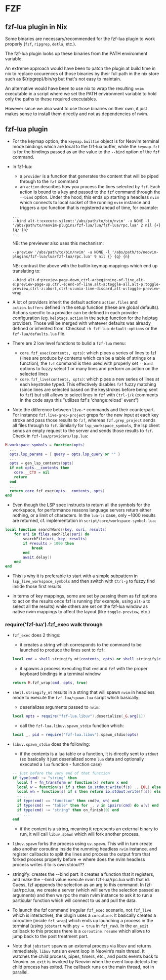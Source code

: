 # FZF

## fzf-lua plugin in Nix

Some binaries are necessary/recommended for the fzf-lua plugin to work properly (`fzf`, `ripgrep`, `detla`, etc.).

The fzf-lua plugin looks up these binaries from the PATH environment variable.

An extreme approach would have been to patch the plugin at build time in nix to replace occurences of those binaries by their full path in the nix store such as ${ripgrep}/bin/rg but that's not easy to maintain.

An alternative would have been to use nix to wrap the resulting `nvim` executable in a script where we set the PATH environment variable to hold only the paths to these required executables.

However since we also want to use those binaries on their own, it just makes sense to install them directly and not as dependencies of nvim.

## fzf-lua plugin

- For the keymap option, the `keymap.builtin` object is for Neovim terminal mode bindings which are local to the fzf-lua buffer, while the `keymap.fzf` is for the bindings passed as an the value to the `--bind` option of the `fzf` command.

- In fzf-lua:
  - a `provider` is a function that generates the content that will be piped through to the `fzf` command 
  - an `action` describes how you process the lines selected by `fzf`. Each action is bound to a key and passed to the `fzf` command through the `--bind` option. Under the hood, this ends up starting a headless `nvim` which connects to local socket of the running `nvim` instance and triggers a rpc function that is registered ahead of time, for example:
  ```
  ...
  --bind alt-t:execute-silent:'/abs/path/to/bin/nvim' -u NONE -l '/abs/path/to/neovim-plugins/fzf-lua/lua/fzf-lua/rpc.lua' 2 nil {+} {q} {n} 
  ...
  ```
  NB: the previewer also uses this mechanism:
  ```
  --preview '/abs/path/to/bin/nvim' -u NONE -l '/abs/path/to/neovim-plugins/fzf-lua/lua/fzf-lua/rpc.lua' 9 nil {} {q} {n}
  ```
  NB: contrast the above with the builtin keymap mappings which end up translating to:
  ```
  --bind alt-d:preview-page-down,ctrl-a:beginning-of-line,alt-e:preview-page-up,ctrl-e:end-of-line,alt-a:toggle-all,alt-p:toggle-preview,ctrl-z:abort,ctrl-u:unix-line-discard,alt-w:toggle-preview-wrap 
  ```

- A lot of providers inherit the default actions `action.files` and `action.buffers` defined in the setup function (these are global defaults). Actions specific to a provider can be defined in each provider configuration (eg. `helptags.action` in the setup function for the helptag provider). Those will be merged with whatever defaults was already defined or inherited from. Checkout `:h fzf-lua-default-options` or the `fzf-lua/defaults.lua` file.

- There are 2 low level functions to bulid a `fzf-lua` menu:
  - `core.fzf_exec(contents, opts)`: which pipes a series of lines to fzf (lines are produce by contents which can be a table of strings or a function), the `fzf` command is then used with properly set `--bind` options to fuzzy select 1 or many lines and perform an action on the selected lines
  - `core.fzf_live(contents, opts)`: which pipes a new series of lines at each keystroke typed. This effectively disables `fzf` fuzzy matching (since lines are selected based on the keystrokes before being sent to `fzf`) but still allows to select lines in `fzf` with `Ctrl-j/k` (comments in the code says this "utilizes fzf's 'change:reload' event")

- Note the difference between `live-*` commands and their counterpart. For instance `fzf.live-grep-project` greps for the new input at each key stroke and pass those results to `fzf`, whereas `fzf.grep_project` sends all files through to `fzf`. Similarly for `lsp_workspace_symbols`, the lsp client sends an empty request to the server and sends those results to `fzf`. Check in `fzf-lua/providers/lsp.lua`:
```lua
M.workspace_symbols = function(opts)
  ...
  opts.lsp_params = { query = opts.lsp_query or "" }
  ...
  opts = gen_lsp_contents(opts)
  if not opts.__contents then
    core.__CTX = nil
    return
  end
  ...
  return core.fzf_exec(opts.__contents, opts)
end
```

- Even though the LSP spec instructs to return all the symbols for the workspace, for performance reasons language servers return either nothing, or a limit of characters. In the `lua-ls` case, only ~1000 results are returned, cf. implementation in `script/core/workspace-symbol.lua`:
```lua
local function searchWords(key, suri, results)
    for uri in files.eachFile(suri) do
        searchFile(uri, key, results)
        if #results > 1000 then
            break
        end
        await.delay()
    end
end
```

- This is why it is preferable to start with a simple subpattern in `lsp_live_workspace_symbols` and then switch with `Ctrl-g` to fuzzy find inside those first results

- In terms of key mappings, some are set by passing them as fzf options to act on the results once fzf is running (for example, using `alt-a` to select all the results) while others are set on the fzf-lua window as native nvim mappings to affect the layout (like `toggle-preview`, etc.)

### require('fzf-lua').fzf_exec walk through

- `fzf_exec` does 2 things:
  - it creates a string which corresponds to the command to be launched to produce the lines sent to `fzf`:
  ```lua
  local cmd = shell.stringify_mt(contents, opts) or shell.stringify(contents, opts, nil)
  ```
  - it spawns a process executing that `cmd` and `fzf` with the proper keyboard bindings in a terminal window
  ```lua
  return M.fzf_wrap(cmd, opts, true)
  ```

- `shell.stringify_mt` results in a string that will spawn `nvim` in headless mode to execute the `fzf-lua/spawn.lua` script which basically:
  - deserializes arguments passed to `nvim`:
  ```lua
  local opts = require("fzf-lua.libuv").deserialize(_G.arg[1])
  ```
  - call the `fzf-lua.libuv.spawn_stdio` function which:
  ```lua
  local _, pid = require("fzf-lua.libuv").spawn_stdio(opts)
  ```

- `libuv.spawn_stdio` does the following:
  - if the contents is a lua table or a function, it is directly sent to `stdout` (so basically it just deserialized some `lua` data and optionally executed a `lua` function - function case)
  ```lua
  -- just before the very end of that function
  if type(cmd) ~= "string" then
    local f = fn_transform or function(x) return x end
    local w = function(s) if s then io.stdout:write(f(s) .. EOL) else on_finish(0) end end
    local wn = function(s) if s then return io.stdout:write(f(s)) else on_finish(0) end end
    -- ...
    if type(cmd) == "function" then cmd(w, wn) end
    if type(cmd) == "table" then for _, v in ipairs(cmd) do w(v) end end
    if type(cmd) ~= "string" then on_finish(0) end
    -- ...
  end
  ```
  - if the content is a string, meaning it represents an external binary to run, it will call `libuv.spawn` which will fork another process.

- `libuv.spawn` forks the process using `uv.spawn`. This will in turn create also another coroutine inside the runnning headless `nvim` instance. and register callbacks to split the lines and process the output from that forked process properly before => where does the nvim headless process writes it to is own stdout??

- stringify: creates the --bind part: it creates a function that it registers, and make the --bind value execute nvim fzf-lua/rpc.lua with that id. Guess, fzf apppends the selection as an arg to this command. In fzf-lua/rpc.lua, we create a server (which will serve the selection passed as arguments) and then we rpc the main nvim instance to ask it to run a particular function which will connect to us and pull the data.

- To launch the fzf command (regular `fzf_exec` scenario, not `fzf_live` which is interactive), the plugin uses a `coroutine`. It basically creates a coroutine (inside `fzf_wrap`) which ends up launching a process in the terminal (using `jobstart` with `pty = true` in `fzf_raw`). In the `on_exit` callback to this process there is a `coroutine.resume` which allows to jump back to the post treatment part. 

- Note that `jobstart` spawns an external process via libuv and returns immediately. `libuv` runs an event loop in Neovim’s main thread. It watches the child process, pipes, timers, etc., and posts events back to Neovim. `on_exit` is invoked by Neovim when the event loop detects the child process has exited. The callback runs on the main thread, not in parallel.
